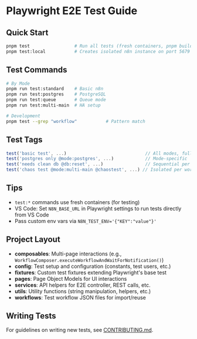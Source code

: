 # Playwright E2E Test Guide

## Quick Start
```bash
pnpm test                 # Run all tests (fresh containers, pnpm build:local from root first to ensure local containers)
pnpm test:local           # Creates isolated n8n instance on port 5679 and runs the tests against it
```

## Test Commands
```bash
# By Mode
pnpm run test:standard    # Basic n8n
pnpm run test:postgres    # PostgreSQL
pnpm run test:queue       # Queue mode
pnpm run test:multi-main  # HA setup

# Development
pnpm test --grep "workflow"           # Pattern match
```

## Test Tags
```typescript
test('basic test', ...)                              // All modes, fully parallel
test('postgres only @mode:postgres', ...)            // Mode-specific
test('needs clean db @db:reset', ...)                // Sequential per worker
test('chaos test @mode:multi-main @chaostest', ...) // Isolated per worker
```

## Tips
- `test:*` commands use fresh containers (for testing)
- VS Code: Set `N8N_BASE_URL` in Playwright settings to run tests directly from VS Code
- Pass custom env vars via `N8N_TEST_ENV='{"KEY":"value"}'`

## Project Layout
- **composables**: Multi-page interactions (e.g., `WorkflowComposer.executeWorkflowAndWaitForNotification()`)
- **config**: Test setup and configuration (constants, test users, etc.)
- **fixtures**: Custom test fixtures extending Playwright's base test
- **pages**: Page Object Models for UI interactions
- **services**: API helpers for E2E controller, REST calls, etc.
- **utils**: Utility functions (string manipulation, helpers, etc.)
- **workflows**: Test workflow JSON files for import/reuse

## Writing Tests
For guidelines on writing new tests, see [CONTRIBUTING.md](./CONTRIBUTING.md).
